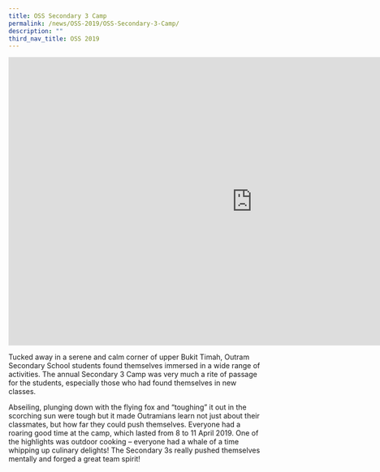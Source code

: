 ```yaml
---
title: OSS Secondary 3 Camp
permalink: /news/OSS-2019/OSS-Secondary-3-Camp/
description: ""
third_nav_title: OSS 2019
---
```

<iframe allowfullscreen="true" height="569" width="960" frameborder="0" src="https://docs.google.com/presentation/d/e/2PACX-1vQEM4KOdra8IBqQQcybrvT3TQf-DP_YMKqmmMJzPZjzg8ykdgtztLYnQg6e1vQrH2nEJINH3is3OT3K/embed?start=false&amp;loop=false&amp;delayms=3000"></iframe>

Tucked away in a serene and calm corner of upper Bukit Timah, Outram Secondary School students found themselves immersed in a wide range of activities. The annual Secondary 3 Camp was very much a rite of passage for the students, especially those who had found themselves in new classes.  

Abseiling, plunging down with the flying fox and “toughing” it out in the scorching sun were tough but it made Outramians learn not just about their classmates, but how far they could push themselves.&nbsp;Everyone had a roaring good time at the camp, which lasted from 8 to 11 April 2019. One of the highlights was outdoor cooking – everyone had a whale of a time whipping up culinary delights! The Secondary 3s really pushed themselves mentally and forged a great team spirit!